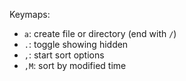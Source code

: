 Keymaps:

- `a`: create file or directory (end with `/`)
- `.`: toggle showing hidden
- `,`: start sort options
- `,M`: sort by modified time
